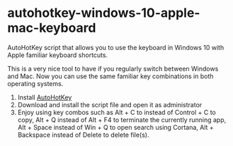 # autohotkey-windows-10-apple-mac-keyboard
AutoHotKey script that allows you to use the keyboard in Windows 10 with Apple familiar keyboard shortcuts.

This is a very nice tool to have if you regularly switch between Windows and Mac. Now you can use the same familiar key combinations in both operating systems.

1. Install [AutoHotKey](https://autohotkey.com/download/)
2. Download and install the script file and open it as administrator
3. Enjoy using key combos such as Alt + C to instead of Control + C to copy, Alt + Q instead of Alt + F4 to terminate the currently running app, Alt + Space instead of Win + Q to open search using Cortana, Alt + Backspace instead of Delete to delete file(s).
